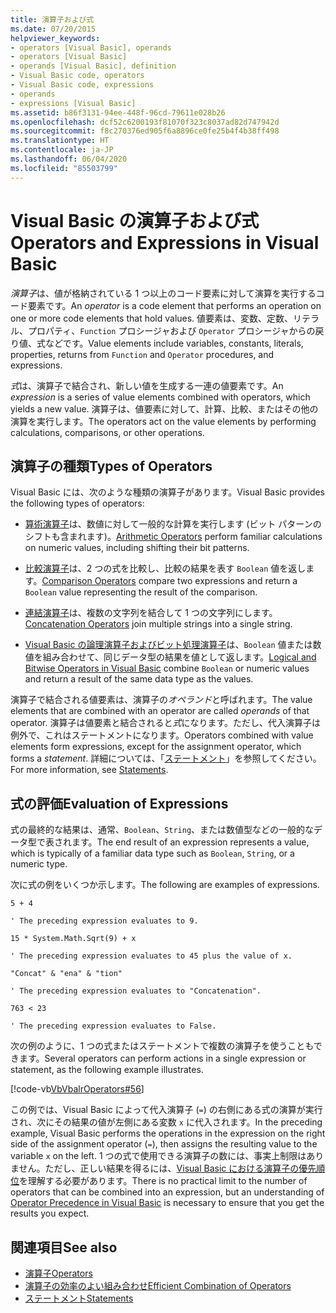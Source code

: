 ```yaml
---
title: 演算子および式
ms.date: 07/20/2015
helpviewer_keywords:
- operators [Visual Basic], operands
- operators [Visual Basic]
- operands [Visual Basic], definition
- Visual Basic code, operators
- Visual Basic code, expressions
- operands
- expressions [Visual Basic]
ms.assetid: b86f3131-94ee-448f-96cd-79611e028b26
ms.openlocfilehash: dcf52c6200193f81070f323c8037ad82d747942d
ms.sourcegitcommit: f8c270376ed905f6a8896ce0fe25b4f4b38ff498
ms.translationtype: HT
ms.contentlocale: ja-JP
ms.lasthandoff: 06/04/2020
ms.locfileid: "85503799"
---
```

# <a name="operators-and-expressions-in-visual-basic"></a><span data-ttu-id="4144c-102">Visual Basic の演算子および式</span><span class="sxs-lookup"><span data-stu-id="4144c-102">Operators and Expressions in Visual Basic</span></span>
<span data-ttu-id="4144c-103">*演算子*は、値が格納されている 1 つ以上のコード要素に対して演算を実行するコード要素です。</span><span class="sxs-lookup"><span data-stu-id="4144c-103">An *operator* is a code element that performs an operation on one or more code elements that hold values.</span></span> <span data-ttu-id="4144c-104">値要素は、変数、定数、リテラル、プロパティ、`Function` プロシージャおよび `Operator` プロシージャからの戻り値、式などです。</span><span class="sxs-lookup"><span data-stu-id="4144c-104">Value elements include variables, constants, literals, properties, returns from `Function` and `Operator` procedures, and expressions.</span></span>  
  
 <span data-ttu-id="4144c-105">*式*は、演算子で結合され、新しい値を生成する一連の値要素です。</span><span class="sxs-lookup"><span data-stu-id="4144c-105">An *expression* is a series of value elements combined with operators, which yields a new value.</span></span> <span data-ttu-id="4144c-106">演算子は、値要素に対して、計算、比較、またはその他の演算を実行します。</span><span class="sxs-lookup"><span data-stu-id="4144c-106">The operators act on the value elements by performing calculations, comparisons, or other operations.</span></span>  
  
## <a name="types-of-operators"></a><span data-ttu-id="4144c-107">演算子の種類</span><span class="sxs-lookup"><span data-stu-id="4144c-107">Types of Operators</span></span>  
 <span data-ttu-id="4144c-108">Visual Basic には、次のような種類の演算子があります。</span><span class="sxs-lookup"><span data-stu-id="4144c-108">Visual Basic provides the following types of operators:</span></span>  
  
- <span data-ttu-id="4144c-109">[算術演算子](arithmetic-operators.md)は、数値に対して一般的な計算を実行します (ビット パターンのシフトも含まれます)。</span><span class="sxs-lookup"><span data-stu-id="4144c-109">[Arithmetic Operators](arithmetic-operators.md) perform familiar calculations on numeric values, including shifting their bit patterns.</span></span>  
  
- <span data-ttu-id="4144c-110">[比較演算子](comparison-operators.md)は、2 つの式を比較し、比較の結果を表す `Boolean` 値を返します。</span><span class="sxs-lookup"><span data-stu-id="4144c-110">[Comparison Operators](comparison-operators.md) compare two expressions and return a `Boolean` value representing the result of the comparison.</span></span>  
  
- <span data-ttu-id="4144c-111">[連結演算子](concatenation-operators.md)は、複数の文字列を結合して 1 つの文字列にします。</span><span class="sxs-lookup"><span data-stu-id="4144c-111">[Concatenation Operators](concatenation-operators.md) join multiple strings into a single string.</span></span>  
  
- <span data-ttu-id="4144c-112">[Visual Basic の論理演算子およびビット処理演算子](logical-and-bitwise-operators.md)は、`Boolean` 値または数値を組み合わせて、同じデータ型の結果を値として返します。</span><span class="sxs-lookup"><span data-stu-id="4144c-112">[Logical and Bitwise Operators in Visual Basic](logical-and-bitwise-operators.md) combine `Boolean` or numeric values and return a result of the same data type as the values.</span></span>  
  
 <span data-ttu-id="4144c-113">演算子で結合される値要素は、演算子の*オペランド*と呼ばれます。</span><span class="sxs-lookup"><span data-stu-id="4144c-113">The value elements that are combined with an operator are called *operands* of that operator.</span></span> <span data-ttu-id="4144c-114">演算子は値要素と結合されると*式*になります。ただし、代入演算子は例外で、これはステートメントになります。</span><span class="sxs-lookup"><span data-stu-id="4144c-114">Operators combined with value elements form expressions, except for the assignment operator, which forms a *statement*.</span></span> <span data-ttu-id="4144c-115">詳細については、「[ステートメント](../statements.md)」を参照してください。</span><span class="sxs-lookup"><span data-stu-id="4144c-115">For more information, see [Statements](../statements.md).</span></span>  
  
## <a name="evaluation-of-expressions"></a><span data-ttu-id="4144c-116">式の評価</span><span class="sxs-lookup"><span data-stu-id="4144c-116">Evaluation of Expressions</span></span>  
 <span data-ttu-id="4144c-117">式の最終的な結果は、通常、`Boolean`、`String`、または数値型などの一般的なデータ型で表されます。</span><span class="sxs-lookup"><span data-stu-id="4144c-117">The end result of an expression represents a value, which is typically of a familiar data type such as `Boolean`, `String`, or a numeric type.</span></span>  
  
 <span data-ttu-id="4144c-118">次に式の例をいくつか示します。</span><span class="sxs-lookup"><span data-stu-id="4144c-118">The following are examples of expressions.</span></span>  
  
 `5 + 4`  
  
 `' The preceding expression evaluates to 9.`  
  
 `15 * System.Math.Sqrt(9) + x`  
  
 `' The preceding expression evaluates to 45 plus the value of x.`  
  
 `"Concat" & "ena" & "tion"`  
  
 `' The preceding expression evaluates to "Concatenation".`  
  
 `763 < 23`  
  
 `' The preceding expression evaluates to False.`  
  
 <span data-ttu-id="4144c-119">次の例のように、1 つの式またはステートメントで複数の演算子を使うこともできます。</span><span class="sxs-lookup"><span data-stu-id="4144c-119">Several operators can perform actions in a single expression or statement, as the following example illustrates.</span></span>  
  
 [!code-vb[VbVbalrOperators#56](~/samples/snippets/visualbasic/VS_Snippets_VBCSharp/VbVbalrOperators/VB/Class1.vb#56)]  
  
 <span data-ttu-id="4144c-120">この例では、Visual Basic によって代入演算子 (`=`) の右側にある式の演算が実行され、次にその結果の値が左側にある変数 `x` に代入されます。</span><span class="sxs-lookup"><span data-stu-id="4144c-120">In the preceding example, Visual Basic performs the operations in the expression on the right side of the assignment operator (`=`), then assigns the resulting value to the variable `x` on the left.</span></span> <span data-ttu-id="4144c-121">1 つの式で使用できる演算子の数には、事実上制限はありません。ただし、正しい結果を得るには、[Visual Basic における演算子の優先順位](../../../language-reference/operators/operator-precedence.md)を理解する必要があります。</span><span class="sxs-lookup"><span data-stu-id="4144c-121">There is no practical limit to the number of operators that can be combined into an expression, but an understanding of [Operator Precedence in Visual Basic](../../../language-reference/operators/operator-precedence.md) is necessary to ensure that you get the results you expect.</span></span>  

## <a name="see-also"></a><span data-ttu-id="4144c-122">関連項目</span><span class="sxs-lookup"><span data-stu-id="4144c-122">See also</span></span>

- [<span data-ttu-id="4144c-123">演算子</span><span class="sxs-lookup"><span data-stu-id="4144c-123">Operators</span></span>](../../../language-reference/operators/index.md)
- [<span data-ttu-id="4144c-124">演算子の効率のよい組み合わせ</span><span class="sxs-lookup"><span data-stu-id="4144c-124">Efficient Combination of Operators</span></span>](efficient-combination-of-operators.md)
- [<span data-ttu-id="4144c-125">ステートメント</span><span class="sxs-lookup"><span data-stu-id="4144c-125">Statements</span></span>](../../../language-reference/statements/index.md)
